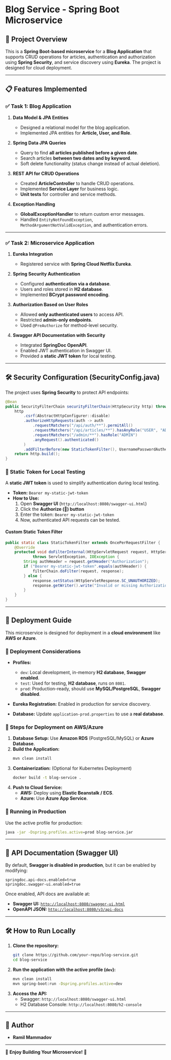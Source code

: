 # Blog Service - Spring Boot Microservice

## 📌 Project Overview
This is a **Spring Boot-based microservice** for a **Blog Application** that supports CRUD operations for articles, authentication and authorization using **Spring Security**, and service discovery using **Eureka**. The project is designed for cloud deployment.

---

## 📋 Features Implemented
### ✅ **Task 1: Blog Application**
1. **Data Model & JPA Entities**
    - Designed a relational model for the blog application.
    - Implemented JPA entities for **Article, User, and Role**.

2. **Spring Data JPA Queries**
    - Query to find **all articles published before a given date**.
    - Search articles **between two dates and by keyword**.
    - Soft delete functionality (status change instead of actual deletion).

3. **REST API for CRUD Operations**
    - Created **ArticleController** to handle CRUD operations.
    - Implemented **Service Layer** for business logic.
    - **Unit tests** for controller and service methods.

4. **Exception Handling**
    - **GlobalExceptionHandler** to return custom error messages.
    - Handled `EntityNotFoundException`, `MethodArgumentNotValidException`, and authentication errors.

---

### ✅ **Task 2: Microservice Application**
1. **Eureka Integration**
    - Registered service with **Spring Cloud Netflix Eureka**.

2. **Spring Security Authentication**
    - Configured **authentication via a database**.
    - Users and roles stored in **H2 database**.
    - Implemented **BCrypt password encoding**.

3. **Authorization Based on User Roles**
    - Allowed **only authenticated users** to access API.
    - Restricted **admin-only endpoints**.
    - Used `@PreAuthorize` for method-level security.

4. **Swagger API Documentation with Security**
    - Integrated **SpringDoc OpenAPI**.
    - Enabled JWT authentication in Swagger UI.
    - Provided a **static JWT token** for local testing.

---

## 🛠️ **Security Configuration (SecurityConfig.java)**
The project uses **Spring Security** to protect API endpoints:

```java
@Bean
public SecurityFilterChain securityFilterChain(HttpSecurity http) throws Exception {
    http
        .csrf(AbstractHttpConfigurer::disable)
        .authorizeHttpRequests(auth -> auth
            .requestMatchers("/api/auth/**").permitAll()
            .requestMatchers("/api/articles/**").hasAnyRole("USER", "ADMIN")
            .requestMatchers("/admin/**").hasRole("ADMIN")
            .anyRequest().authenticated()
        )
        .addFilterBefore(new StaticTokenFilter(), UsernamePasswordAuthenticationFilter.class);
    return http.build();
}
```

### **🔹 Static Token for Local Testing**
A **static JWT token** is used to simplify authentication during local testing.

- **Token:** `Bearer my-static-jwt-token`
- **How to Use:**
    1. Open **Swagger UI** (`http://localhost:8080/swagger-ui.html`)
    2. Click the **Authorize (🔑) button**
    3. Enter the token: `Bearer my-static-jwt-token`
    4. Now, authenticated API requests can be tested.

#### **Custom Static Token Filter**
```java
public static class StaticTokenFilter extends OncePerRequestFilter {
    @Override
    protected void doFilterInternal(HttpServletRequest request, HttpServletResponse response, FilterChain filterChain)
            throws ServletException, IOException {
        String authHeader = request.getHeader("Authorization");
        if ("Bearer my-static-jwt-token".equals(authHeader)) {
            filterChain.doFilter(request, response);
        } else {
            response.setStatus(HttpServletResponse.SC_UNAUTHORIZED);
            response.getWriter().write("Invalid or missing Authorization header");
        }
    }
}
```

---

## 🚀 **Deployment Guide**
This microservice is designed for deployment in a **cloud environment** like **AWS or Azure**.

### **🔹 Deployment Considerations**
- **Profiles:**
    - `dev`: Local development, in-memory **H2 database**, **Swagger enabled**.
    - `test`: Used for testing, **H2 database**, runs on `8081`.
    - `prod`: Production-ready, should use **MySQL/PostgreSQL**, **Swagger disabled**.

- **Eureka Registration:** Enabled in production for service discovery.
- **Database:** Update `application-prod.properties` to use a **real database**.

### **🔹 Steps for Deployment on AWS/Azure**
1. **Database Setup:** Use **Amazon RDS** (PostgreSQL/MySQL) or **Azure Database**.
2. **Build the Application:**
   ```sh
   mvn clean install
   ```
3. **Containerization:** (Optional for Kubernetes Deployment)
   ```sh
   docker build -t blog-service .
   ```
4. **Push to Cloud Service:**
    - **AWS:** Deploy using **Elastic Beanstalk / ECS**.
    - **Azure:** Use **Azure App Service**.

### **🔹 Running in Production**
Use the active profile for production:
```sh
java -jar -Dspring.profiles.active=prod blog-service.jar
```

---

## 📜 **API Documentation (Swagger UI)**
By default, **Swagger is disabled in production**, but it can be enabled by modifying:
```properties
springdoc.api-docs.enabled=true
springdoc.swagger-ui.enabled=true
```

Once enabled, API docs are available at:
- **Swagger UI:** [`http://localhost:8080/swagger-ui.html`](http://localhost:8080/swagger-ui.html)
- **OpenAPI JSON:** [`http://localhost:8080/v3/api-docs`](http://localhost:8080/v3/api-docs)

---

## 🛠 **How to Run Locally**
1. **Clone the repository:**
   ```sh
   git clone https://github.com/your-repo/blog-service.git
   cd blog-service
   ```
2. **Run the application with the active profile (`dev`):**
   ```sh
   mvn clean install
   mvn spring-boot:run -Dspring.profiles.active=dev
   ```
3. **Access the API:**
    - Swagger: `http://localhost:8080/swagger-ui.html`
    - H2 Database Console: `http://localhost:8080/h2-console`

---

## **👥 Author**
- **Ramil Mammadov**

---

🚀 **Enjoy Building Your Microservice!** 🎯
